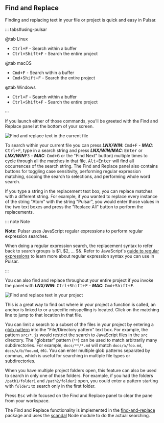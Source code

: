 ## Find and Replace

Finding and replacing text in your file or project is quick and easy in Pulsar.

::: tabs#using-pulsar

@tab Linux

- <kbd>Ctrl+F</kbd> - Search within a buffer
- <kbd>Ctrl+Shift+F</kbd> - Search the entire project

@tab macOS

- <kbd>Cmd+F</kbd> - Search within a buffer
- <kbd>Cmd+Shift+F</kbd> - Search the entire project

@tab Windows

- <kbd>Ctrl+F</kbd> - Search within a buffer
- <kbd>Ctrl+Shift+F</kbd> - Search the entire project

:::

If you launch either of those commands, you'll be greeted with the Find and
Replace panel at the bottom of your screen.

![Find and replace text in the current file](@images/atom/find-replace-file.png "Find and replace text in the current file")

To search within your current file you can press
**_LNX/WIN_**: <kbd>Cmd+F</kbd> -
**_MAC_**: <kbd>Ctrl+F</kbd>, type in a search string and press
**_LNX/WIN/MAC_**: <kbd>Enter</kbd> or
**_LNX/WIN_**<kbd>F3</kbd> -
**_MAC_**: <kbd>Cmd+G</kbd> or the "Find Next" button) multiple
times to cycle through all the matches in that file. <kbd>Alt+Enter</kbd> will
find all occurrences of the search string. The Find and Replace panel also
contains buttons for toggling case sensitivity, performing regular expression
matching, scoping the search to selections, and performing whole word search.

If you type a string in the replacement text box, you can replace matches with a
different string. For example, if you wanted to replace every instance of the
string "Atom" with the string "Pulsar", you would enter those values in the two
text boxes and press the "Replace All" button to perform the replacements.

::: note Note

**Note:** Pulsar uses JavaScript regular expressions to perform regular
expression searches.

When doing a regular expression search, the replacement syntax to refer back to
search groups is $1, $2, … $&. Refer to JavaScript's [guide to regular expressions](https://developer.mozilla.org/en-US/docs/Web/JavaScript/Guide/Regular_Expressions)
to learn more about regular expression syntax you can use in Pulsar.

:::

You can also find and replace throughout your entire project if you invoke the
panel with **_LNX/WIN_**: <kbd>Ctrl+Shift+F</kbd> -
**_MAC_**: <kbd>Cmd+Shift+F</kbd>.

![Find and replace text in your project](@images/atom/find-replace-project.png "Find and replace text in your project")

This is a great way to find out where in your project a function is called, an
anchor is linked to or a specific misspelling is located. Click on the matching
line to jump to that location in that file.

You can limit a search to a subset of the files in your project by entering a
[glob pattern](https://en.wikipedia.org/wiki/Glob_%28programming%29) into the
"File/Directory pattern" text box. For example, the pattern `src/*.js` would
restrict the search to JavaScript files in the `src` directory. The "globstar"
pattern (`**`) can be used to match arbitrarily many subdirectories. For
example, `docs/**/*.md` will match `docs/a/foo.md`, `docs/a/b/foo.md`, etc.
You can enter multiple glob patterns separated by commas, which is useful for
searching in multiple file types or subdirectories.

When you have multiple project folders open, this feature can also be used to
search in only one of those folders. For example, if you had the folders
`/path1/folder1` and `/path2/folder2` open, you could enter a pattern starting
with `folder1` to search only in the first folder.

Press <kbd>Esc</kbd> while focused on the Find and Replace panel to clear the
pane from your workspace.

The Find and Replace functionality is implemented in the [find-and-replace](https://github.com/pulsar-edit/find-and-replace)
package and uses the [scandal](https://github.com/pulsar-edit/scandal) Node module to
do the actual searching.
